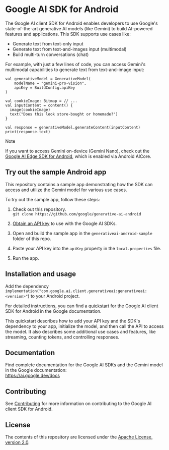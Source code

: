 # Google AI SDK for Android

The Google AI client SDK for Android enables developers to use Google's state-of-the-art generative AI models (like Gemini) to build AI-powered features and applications. This SDK supports use cases like:
- Generate text from text-only input
- Generate text from text-and-images input (multimodal)
- Build multi-turn conversations (chat)

For example, with just a few lines of code, you can access Gemini's multimodal capabilities to generate text from text-and-image input:

```
val generativeModel = GenerativeModel(
    modelName = "gemini-pro-vision",
    apiKey = BuildConfig.apiKey
)

val cookieImage: Bitmap = // ...
val inputContent = content() {
  image(cookieImage)
  text("Does this look store-bought or homemade?")
}

val response = generativeModel.generateContent(inputContent)
print(response.text)
```

> [!NOTE]
> If you want to access Gemini on-device (Gemini Nano), check out the [Google AI Edge SDK for Android](https://ai.google.dev/tutorials/android_aicore), which is enabled via Android AICore.

## Try out the sample Android app

This repository contains a sample app demonstrating how the SDK can access and utilize the Gemini model for various use cases.

To try out the sample app, follow these steps:

1.  Check out this repository.\
`git clone https://github.com/google/generative-ai-android`

1.  [Obtain an API key](https://makersuite.google.com/app/apikey) to use with the Google AI SDKs.

1.  Open and build the sample app in the `generativeai-android-sample` folder of this repo. 

1.  Paste your API key into the `apiKey` property in the `local.properties` file.

1.  Run the app.

## Installation and usage

Add the dependency `implementation("com.google.ai.client.generativeai:generativeai:<version>"`) to your Android project.

For detailed instructions, you can find a [quickstart](https://ai.google.dev/tutorials/android_quickstart) for the Google AI client SDK for Android in the Google documentation.

This quickstart describes how to add your API key and the SDK's dependency to your app, initialize the model, and then call the API to access the model. It also describes some additional use cases and features, like streaming, counting tokens, and controlling responses.
## Documentation

Find complete documentation for the Google AI SDKs and the Gemini model in the Google documentation:\
https://ai.google.dev/docs
## Contributing

See [Contributing](https://github.com/google/generative-ai-android/blob/main/CONTRIBUTING.md) for more information on contributing to the Google AI client SDK for Android.

## License

The contents of this repository are licensed under the
[Apache License, version 2.0](http://www.apache.org/licenses/LICENSE-2.0).
